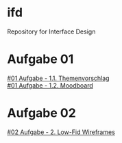 # ifd
Repository for Interface Design

# Aufgabe 01
[#01 Aufgabe - 1.1. Themenvorschlag](https://doanmaip.github.io/ifd/A1/1.1/1.1.-vorschlag.pdf) <br>
[#01 Aufgabe - 1.2. Moodboard](https://doanmaip.github.io/ifd/A1/1.2/1.2-moodboard.pdf)


# Aufgabe 02
[#02 Aufgabe - 2. Low-Fid Wireframes](https://doanmaip.github.io/ifd/A2/IFD_Wireframes_.pdf) <br>
